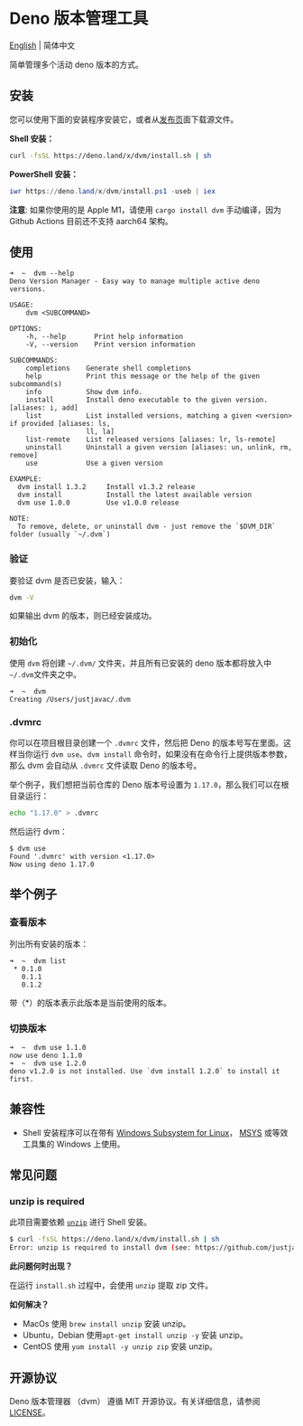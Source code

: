 # Deno 版本管理工具

[English](https://github.com/qiuquanwu/dvm/) | 简体中文

简单管理多个活动 deno 版本的方式。

## 安装

您可以使用下面的安装程序安装它，或者从[发布页](https://github.com/justjavac/dvm/releases)面下载源文件。

**Shell 安装：**

```sh
curl -fsSL https://deno.land/x/dvm/install.sh | sh
```

**PowerShell 安装：**

```powershell
iwr https://deno.land/x/dvm/install.ps1 -useb | iex
```

**注意**: 如果你使用的是 Apple M1，请使用 `cargo install dvm` 手动编译，因为 Github Actions 目前还不支持
aarch64 架构。

## 使用

```plain
➜  ~  dvm --help
Deno Version Manager - Easy way to manage multiple active deno versions.

USAGE:
    dvm <SUBCOMMAND>

OPTIONS:
    -h, --help       Print help information
    -V, --version    Print version information

SUBCOMMANDS:
    completions    Generate shell completions
    help           Print this message or the help of the given subcommand(s)
    info           Show dvm info.
    install        Install deno executable to the given version. [aliases: i, add]
    list           List installed versions, matching a given <version> if provided [aliases: ls,
                   ll, la]
    list-remote    List released versions [aliases: lr, ls-remote]
    uninstall      Uninstall a given version [aliases: un, unlink, rm, remove]
    use            Use a given version

EXAMPLE:
  dvm install 1.3.2     Install v1.3.2 release
  dvm install           Install the latest available version
  dvm use 1.0.0         Use v1.0.0 release

NOTE:
  To remove, delete, or uninstall dvm - just remove the `$DVM_DIR` folder (usually `~/.dvm`)
```

### 验证

要验证 dvm 是否已安装，输入：

```bash
dvm -V
```

如果输出 dvm 的版本，则已经安装成功。

### 初始化

使用 `dvm` 将创建 `~/.dvm/` 文件夹，并且所有已安装的 deno 版本都将放入中 `~/.dvm`文件夹之中。

```
➜  ~  dvm
Creating /Users/justjavac/.dvm
```

### .dvmrc

你可以在项目根目录创建一个 `.dvmrc` 文件，然后把 Deno 的版本号写在里面。这样当你运行 `dvm use`、`dvm install`
命令时，如果没有在命令行上提供版本参数，那么 dvm 会自动从 `.dvmrc` 文件读取 Deno 的版本号。

举个例子，我们想把当前仓库的 Deno 版本号设置为 `1.17.0`，那么我们可以在根目录运行：

```bash
echo "1.17.0" > .dvmrc
```

然后运行 dvm：

```plain
$ dvm use
Found '.dvmrc' with version <1.17.0>
Now using deno 1.17.0
```

## 举个例子

### 查看版本

列出所有安装的版本：

```
➜  ~  dvm list
 * 0.1.0
   0.1.1
   0.1.2
```

带（*）的版本表示此版本是当前使用的版本。

### 切换版本

```
➜  ~  dvm use 1.1.0
now use deno 1.1.0
➜  ~  dvm use 1.2.0
deno v1.2.0 is not installed. Use `dvm install 1.2.0` to install it first.
```

## 兼容性

- Shell 安装程序可以在带有
  [Windows Subsystem for Linux](https://docs.microsoft.com/en-us/windows/wsl/about)，
  [MSYS](https://www.msys2.org) 或等效工具集的 Windows 上使用。

## 常见问题

### unzip is required

此项目需要依赖 [`unzip`](https://linux.die.net/man/1/unzip) 进行 Shell 安装。

```sh
$ curl -fsSL https://deno.land/x/dvm/install.sh | sh
Error: unzip is required to install dvm (see: https://github.com/justjavac/dvm#unzip-is-required).
```

**此问题何时出现？**

在运行 `install.sh` 过程中，会使用 `unzip` 提取 zip 文件。

**如何解决？**

- MacOs 使用 `brew install unzip` 安装 unzip。
- Ubuntu，Debian 使用`apt-get install unzip -y` 安装 unzip。
- CentOS 使用 `yum install -y unzip zip` 安装 unzip。

## 开源协议

Deno 版本管理器 （dvm） 遵循 MIT 开源协议。有关详细信息，请参阅 [LICENSE](./LICENSE)。
